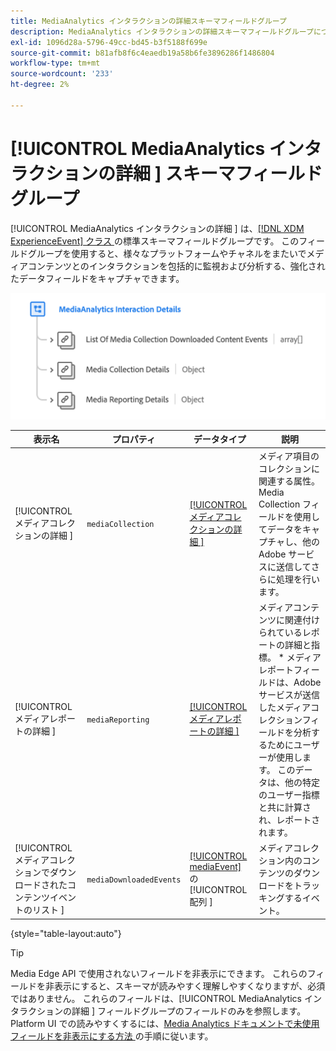 ```yaml
---
title: MediaAnalytics インタラクションの詳細スキーマフィールドグループ
description: MediaAnalytics インタラクションの詳細スキーマフィールドグループについて説明します。
exl-id: 1096d28a-5796-49cc-bd45-b3f5188f699e
source-git-commit: b81afb8f6c4eaedb19a58b6fe3896286f1486804
workflow-type: tm+mt
source-wordcount: '233'
ht-degree: 2%

---
```


# [!UICONTROL MediaAnalytics インタラクションの詳細 ] スキーマフィールドグループ

[!UICONTROL MediaAnalytics インタラクションの詳細 ] は、[[!DNL XDM ExperienceEvent]  クラス ](../../classes/experienceevent.md) の標準スキーマフィールドグループです。 このフィールドグループを使用すると、様々なプラットフォームやチャネルをまたいでメディアコンテンツとのインタラクションを包括的に監視および分析する、強化されたデータフィールドをキャプチャできます。

![MediaAnalytics インタラクションの詳細 [!UICONTROL  スキーマフィールドグループ ] スキーマ図 ](../../images/field-groups/mediaanalytics-interaction.png)

| 表示名 | プロパティ | データタイプ | 説明 |
|---| --- | --- | --- |
| [!UICONTROL  メディアコレクションの詳細 ] | `mediaCollection` | [[!UICONTROL  メディアコレクションの詳細 ]](../../data-types/media-collection-details.md) | メディア項目のコレクションに関連する属性。 Media Collection フィールドを使用してデータをキャプチャし、他のAdobe サービスに送信してさらに処理を行います。 |
| [!UICONTROL  メディアレポートの詳細 ] | `mediaReporting` | [[!UICONTROL  メディアレポートの詳細 ]](../../data-types/media-reporting-details.md) | メディアコンテンツに関連付けられているレポートの詳細と指標。 * メディアレポートフィールドは、Adobe サービスが送信したメディアコレクションフィールドを分析するためにユーザーが使用します。 このデータは、他の特定のユーザー指標と共に計算され、レポートされます。 |
| [!UICONTROL  メディアコレクションでダウンロードされたコンテンツイベントのリスト ] | `mediaDownloadedEvents` | [[!UICONTROL mediaEvent]](../../data-types/media-event-information.md) の [!UICONTROL  配列 ] | メディアコレクション内のコンテンツのダウンロードをトラッキングするイベント。 |

{style="table-layout:auto"}

>[!TIP]
>
>Media Edge API で使用されないフィールドを非表示にできます。 これらのフィールドを非表示にすると、スキーマが読みやすく理解しやすくなりますが、必須ではありません。 これらのフィールドは、[!UICONTROL MediaAnalytics インタラクションの詳細 ] フィールドグループのフィールドのみを参照します。 Platform UI での読みやすくするには、[Media Analytics ドキュメントで未使用フィールドを非表示にする方法 ](https://experienceleague.adobe.com/docs/media-analytics/using/implementation/edge-recommended/media-edge-sdk/implementation-edge.html#set-up-the-schema-in-adobe-experience-platform) の手順に従います。

<!-- 
>[!NOTE]
>
>Schemas contain fields that are not used in every context or situation. They provide a potential blueprint to map an object. Schemas displayed for the Media Edge API Collection or Reporting data types only portray the relevant fields. You can manually select and deselect the fields that you want to use if you intend to use a schema for the Media Edge API interaction. You can find instructions on [hiding unnecessary fields](https://experienceleague.adobe.com/docs/media-analytics/using/implementation/edge-recommended/media-edge-sdk/implementation-edge.html#set-up-the-schema-in-adobe-experience-platform) in the guide to install Media Analytics with Experience Platform Edge.
 -->
